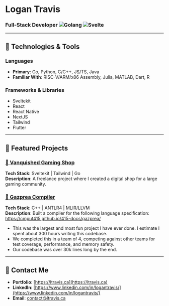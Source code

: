 # Logan Travis

### Full-Stack Developer ![Golang](https://img.shields.io/badge/Go-00ADD8?logo=go&logoColor=white) ![Svelte](https://img.shields.io/badge/Svelte-FF3E00?logo=svelte&logoColor=white)


---

## 🔧 Technologies & Tools

### Languages
- **Primary**: Go, Python, C/C++, JS/TS, Java
- **Familiar With**: RISC-V/ARM/x86 Assembly, Julia, MATLAB, Dart, R

### Frameworks & Libraries
- Sveltekit
- React
- React Native
- NextJS
- Tailwind
- Flutter

---

## 🌟 Featured Projects

### [📂 Vanquished Gaming Shop](https://shop.vanquished.gg)
**Tech Stack**: Sveltekit | Tailwind | Go  
**Description**: A freelance project where I created a digital shop for a large gaming community.  

### [📂 Gazprea Compiler](https://cmput415.github.io/415-docs/gazprea/)
**Tech Stack**: C++ | ANTLR4 | MLIR/LLVM  
**Description**: Built a compiler for the following language specification: https://cmput415.github.io/415-docs/gazprea/  
- This was the largest and most fun project I have ever done. I estimate I spent about 300 hours writing this codebase.
- We completed this in a team of 4, competing against other teams for test coverage, performance, and memory safety.
- Our codebase was over 30k lines long by the end.

---

## 👥 Contact Me

- **Portfolio**: [https://ltravis.ca](https://ltravis.ca)
- **LinkedIn**: [https://www.linkedin.com/in/logantravis/](https://www.linkedin.com/in/logantravis/)
- **Email**: [contact@ltravis.ca](mailto:contact@ltravis.ca)


